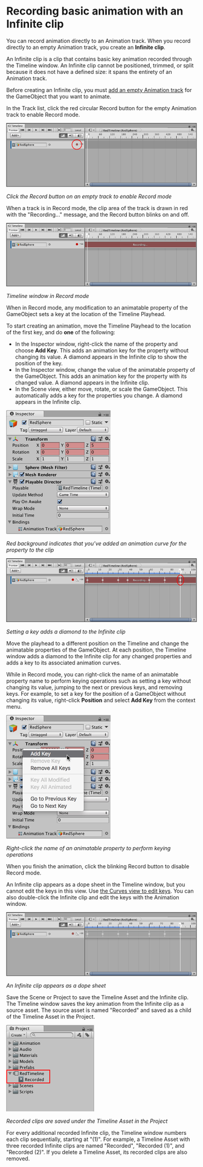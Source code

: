 # Recording basic animation with an Infinite clip

You can record animation directly to an Animation track. When you record directly to an empty Animation track, you create an **Infinite clip**.

An Infinite clip is a clip that contains basic key animation recorded through the Timeline window. An Infinite clip cannot be positioned, trimmed, or split because it does not have a defined size: it spans the entirety of an Animation track. 

Before creating an Infinite clip, you must [add an empty Animation track](trk_add.md) for the GameObject that you want to animate.

In the Track list, click the red circular Record button for the empty Animation track to enable Record mode. 

![Click the Record button on an empty track to enable Record mode](images/timeline_workflow_record_button.png) 

_Click the Record button on an empty track to enable Record mode_

When a track is in Record mode, the clip area of the track is drawn in red with the "Recording..." message, and the Record button blinks on and off.

![Timeline window in Record mode](images/timeline_workflow_recording.png)

_Timeline window in Record mode_

When in Record mode, any modification to an animatable property of the GameObject sets a key at the location of the Timeline Playhead. 

To start creating an animation, move the Timeline Playhead to the location of the first key, and do **one** of the following: 

* In the Inspector window, right-click the name of the property and choose **Add Key**. This adds an animation key for the property without changing its value. A diamond appears in the Infinite clip to show the position of the key.
* In the Inspector window, change the value of the animatable property of the GameObject. This adds an animation key for the property with its changed value. A diamond appears in the Infinite clip.
* In the Scene view, either move, rotate, or scale the GameObject. This automatically adds a key for the properties you change. A diamond appears in the Infinite clip.

![Red background indicates that you’ve added an animation curve for the property to the clip](images/timeline_property_red.png)

_Red background indicates that you’ve added an animation curve for the property to the clip_

![Setting a key adds a diamond to the Infinite clip](images/timeline_workflow_recording_diamonds.png)

_Setting a key adds a diamond to the Infinite clip_

Move the playhead to a different position on the Timeline and change the animatable properties of the GameObject. At each position, the Timeline window adds a diamond to the Infinite clip for any changed properties and adds a key to its associated animation curves. 

While in Record mode, you can right-click the name of an animatable property name to perform keying operations such as setting a key without changing its value, jumping to the next or previous keys, and removing keys. For example, to set a key for the position of a GameObject without changing its value, right-click **Position** and select **Add Key** from the context menu.

![Right-click the name of an animatable property to perform keying operations](images/timeline_workflow_keyframing_menu.png) 

_Right-click the name of an animatable property to perform keying operations_

When you finish the animation, click the blinking Record button to disable Record mode.

An Infinite clip appears as a dope sheet in the Timeline window, but you cannot edit the keys in this view. Use [the Curves view to edit keys](crv_keys_edit.md). You can also double-click the Infinite clip and edit the keys with the Animation window. 

![An Infinite clip appears as a dope sheet](images/timeline_workflow_dopesheet.png)

_An Infinite clip appears as a dope sheet_

Save the Scene or Project to save the Timeline Asset and the Infinite clip. The Timeline window saves the key animation from the Infinite clip as a source asset. The source asset is named "Recorded" and saved as a child of the Timeline Asset in the Project. 

![Recorded clips are saved under the Timeline Asset in the Project](images/timeline_workflow_clip_in_project.png)

_Recorded clips are saved under the Timeline Asset in the Project_

For every additional recorded Infinite clip, the Timeline window numbers each clip sequentially, starting at "(1)". For example, a Timeline Asset with three recorded Infinite clips are named "Recorded", "Recorded (1)", and "Recorded (2)". If you delete a Timeline Asset, its recorded clips are also removed.

